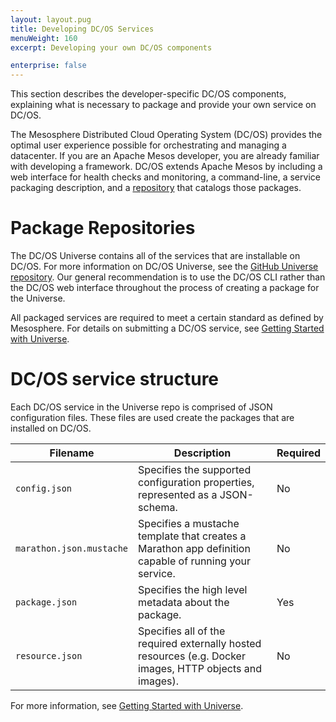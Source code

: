 ```yaml
---
layout: layout.pug
title: Developing DC/OS Services
menuWeight: 160
excerpt: Developing your own DC/OS components

enterprise: false
---
```



This section describes the developer-specific DC/OS components, explaining what is necessary to package and provide your own service on DC/OS. 

The Mesosphere Distributed Cloud Operating System (DC/OS) provides the optimal user experience possible for orchestrating and managing a datacenter. If you are an Apache Mesos developer, you are already familiar with developing a framework. DC/OS extends Apache Mesos by including a web interface for health checks and monitoring, a command-line, a service packaging description, and a [repository](/1.11/administering-clusters/repo/) that catalogs those packages.

# <a name="universe"></a>Package Repositories

The DC/OS Universe contains all of the services that are installable on DC/OS. For more information on DC/OS Universe, see the [GitHub Universe repository](https://github.com/mesosphere/universe). Our general recommendation is to use the DC/OS CLI rather than the DC/OS web interface throughout the process of creating a package for the Universe.

All packaged services are required to meet a certain standard as defined by Mesosphere. For details on submitting a DC/OS service, see [Getting Started with Universe](https://github.com/mesosphere/universe/blob/version-3.x/docs/tutorial/GetStarted.md).

# DC/OS service structure

Each DC/OS service in the Universe repo is comprised of JSON configuration files. These files are used create the packages that are installed on DC/OS.

| Filename               | Description                                                                                              | Required |
|------------------------|----------------------------------------------------------------------------------------------------------|----------|
| `config.json`            | Specifies the supported configuration properties, represented as a JSON-schema.                          | No       |
| `marathon.json.mustache` | Specifies a mustache template that creates a Marathon app definition capable of running your service.    | No       |
| `package.json`           | Specifies the high level metadata about the package.                                                     | Yes      |
| `resource.json`          | Specifies all of the required externally hosted resources (e.g. Docker images, HTTP objects and images). | No       |

For more information, see [Getting Started with Universe](https://github.com/mesosphere/universe/blob/version-3.x/docs/tutorial/GetStarted.md).
